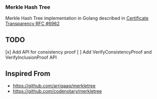 ### Merkle Hash Tree 

Merkle Hash Tree implementation in Golang described in [Certificate Transparency RFC #6962](https://datatracker.ietf.org/doc/html/rfc6962)


## TODO

[x] Add API for consistency proof
[ ] Add VerifyConsistencyProof and VerifyInclusionProof API


## Inspired From 

* https://github.com/arriqaaq/merkletree
* https://github.com/codenotary/merkletree
